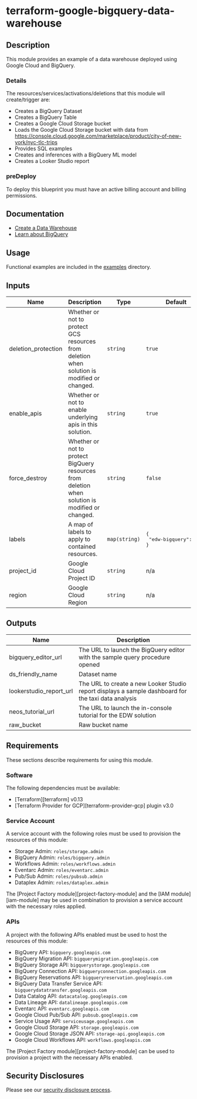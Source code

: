 # terraform-google-bigquery-data-warehouse

## Description
This module provides an example of a data warehouse deployed using Google Cloud and BigQuery.

### Details

The resources/services/activations/deletions that this module will create/trigger are:

- Creates a BigQuery Dataset
- Creates a BigQuery Table
- Creates a Google Cloud Storage bucket
- Loads the Google Cloud Storage bucket with data from https://console.cloud.google.com/marketplace/product/city-of-new-york/nyc-tlc-trips
- Provides SQL examples
- Creates and inferences with a BigQuery ML model
- Creates a Looker Studio report

### preDeploy
To deploy this blueprint you must have an active billing account and billing permissions.

## Documentation
- [Create a Data Warehouse](https://cloud.google.com/architecture/big-data-analytics/data-warehouse)
- [Learn about BigQuery](https://cloud.google.com/bigquery/docs/introduction)

## Usage

Functional examples are included in the
[examples](./examples/) directory.

<!-- BEGINNING OF PRE-COMMIT-TERRAFORM DOCS HOOK -->
## Inputs

| Name | Description | Type | Default | Required |
|------|-------------|------|---------|:--------:|
| deletion\_protection | Whether or not to protect GCS resources from deletion when solution is modified or changed. | `string` | `true` | no |
| enable\_apis | Whether or not to enable underlying apis in this solution. | `string` | `true` | no |
| force\_destroy | Whether or not to protect BigQuery resources from deletion when solution is modified or changed. | `string` | `false` | no |
| labels | A map of labels to apply to contained resources. | `map(string)` | <pre>{<br>  "edw-bigquery": true<br>}</pre> | no |
| project\_id | Google Cloud Project ID | `string` | n/a | yes |
| region | Google Cloud Region | `string` | n/a | yes |

## Outputs

| Name | Description |
|------|-------------|
| bigquery\_editor\_url | The URL to launch the BigQuery editor with the sample query procedure opened |
| ds\_friendly\_name | Dataset name |
| lookerstudio\_report\_url | The URL to create a new Looker Studio report displays a sample dashboard for the taxi data analysis |
| neos\_tutorial\_url | The URL to launch the in-console tutorial for the EDW solution |
| raw\_bucket | Raw bucket name |

<!-- END OF PRE-COMMIT-TERRAFORM DOCS HOOK -->

## Requirements

These sections describe requirements for using this module.

### Software

The following dependencies must be available:

- [Terraform][terraform] v0.13
- [Terraform Provider for GCP][terraform-provider-gcp] plugin v3.0

### Service Account

A service account with the following roles must be used to provision
the resources of this module:

- Storage Admin: `roles/storage.admin`
- BigQuery Admin: `roles/bigquery.admin`
- Workflows Admin: `roles/workflows.admin`
- Eventarc Admin: `roles/eventarc.admin`
- Pub/Sub Admin: `roles/pubsub.admin`
- Dataplex Admin: `roles/dataplex.admin`

The [Project Factory module][project-factory-module] and the
[IAM module][iam-module] may be used in combination to provision a
service account with the necessary roles applied.

### APIs

A project with the following APIs enabled must be used to host the
resources of this module:

- BigQuery API: `bigquery.googleapis.com`
- BigQuery Migration API: `bigquerymigration.googleapis.com`
- BigQuery Storage API: `bigquerystorage.googleapis.com`
- BigQuery Connection API: `bigqueryconnection.googleapis.com`
- BigQuery Reservations API: `bigqueryreservation.googleapis.com`
- BigQuery Data Transfer Service API: `bigquerydatatransfer.googleapis.com`
- Data Catalog API: `datacatalog.googleapis.com`
- Data Lineage API: `datalineage.googleapis.com`
- Eventarc API: `eventarc.googleapis.com`
- Google Cloud Pub/Sub API: `pubsub.googleapis.com`
- Service Usage API: `serviceusage.googleapis.com`
- Google Cloud Storage API: `storage.googleapis.com`
- Google Cloud Storage JSON API: `storage-api.googleapis.com`
- Google Cloud Workflows API: `workflows.googleapis.com`

The [Project Factory module][project-factory-module] can be used to
provision a project with the necessary APIs enabled.


## Security Disclosures

Please see our [security disclosure process](./SECURITY.md).
